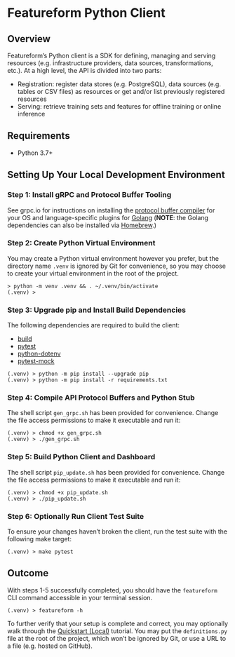 # Featureform Python Client

## Overview

Featureform’s Python client is a SDK for defining, managing and serving resources (e.g. infrastructure providers, data sources, transformations, etc.). At a high level, the API is divided into two parts:

* Registration: register data stores (e.g. PostgreSQL), data sources (e.g. tables or CSV files) as resources or get and/or list previously registered resources
* Serving: retrieve training sets and features for offline training or online inference

## Requirements

* Python 3.7+

## Setting Up Your Local Development Environment

### Step 1: Install gRPC and Protocol Buffer Tooling

See grpc.io for instructions on installing the [protocol buffer compiler](https://grpc.io/docs/protoc-installation/) for your OS and language-specific plugins for [Golang](https://grpc.io/docs/languages/go/quickstart/#prerequisites) (**NOTE**: the Golang dependencies can also be installed via [Homebrew](https://brew.sh/).)

### Step 2: Create Python Virtual Environment

You may create a Python virtual environment however you prefer, but the directory name `.venv` is ignored by Git for convenience, so you may choose to create your virtual environment in the root of the project.

```shell
> python -m venv .venv && . ~/.venv/bin/activate
(.venv) >
```

### Step 3: Upgrade pip and Install Build Dependencies

The following dependencies are required to build the client:

* [build](https://pypi.org/project/build/)
* [pytest](https://pypi.org/project/pytest/)
* [python-dotenv](https://pypi.org/project/python-dotenv/)
* [pytest-mock](https://pypi.org/project/pytest-mock/)

```shell
(.venv) > python -m pip install --upgrade pip
(.venv) > python -m pip install -r requirements.txt
```

### Step 4: Compile API Protocol Buffers and Python Stub

The shell script `gen_grpc.sh` has been provided for convenience. Change the file access permissions to make it executable and run it:

```shell
(.venv) > chmod +x gen_grpc.sh
(.venv) > ./gen_grpc.sh
```

### Step 5: Build Python Client and Dashboard

The shell script `pip_update.sh` has been provided for convenience. Change the file access permissions to make it executable and run it:

```shell
(.venv) > chmod +x pip_update.sh
(.venv) > ./pip_update.sh
```

### Step 6: Optionally Run Client Test Suite

To ensure your changes haven’t broken the client, run the test suite with the following make target:

```shell
(.venv) > make pytest
```

## Outcome

With steps 1-5 successfully completed, you should have the `featureform` CLI command accessible in your terminal session.

```shell
(.venv) > featureform -h
```

To further verify that your setup is complete and correct, you may optionally walk through the [Quickstart (Local)](https://docs.featureform.com/quickstart-local) tutorial. You may put the `definitions.py` file at the root of the project, which won’t be ignored by Git, or use a URL to a file (e.g. hosted on GitHub).
